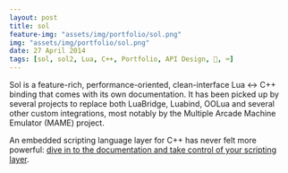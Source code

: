 ```yaml
---
layout: post
title: sol
feature-img: "assets/img/portfolio/sol.png"
img: "assets/img/portfolio/sol.png"
date: 27 April 2014
tags: [sol, sol2, Lua, C++, Portfolio, API Design, 🚌, ⌨️]
---
```


Sol is a feature-rich, performance-oriented, clean-interface Lua <-> C++ binding that comes with its own documentation. It has been picked up by several projects to replace both LuaBridge, Luabind, OOLua and several other custom integrations, most notably by the Multiple Arcade Machine Emulator (MAME) project.

An embedded scripting language layer for C++ has never felt more powerful: [dive in to the documentation and take control of your scripting layer](http://sol2.rtfd.io/).
